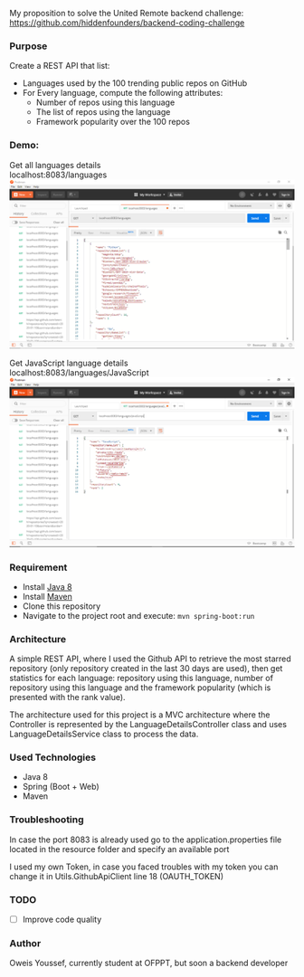 My proposition to solve the United Remote backend challenge: https://github.com/hiddenfounders/backend-coding-challenge

### Purpose
Create a REST API that list:
- Languages used by the 100 trending public repos on GitHub
- For Every language, compute the following attributes: 
    - Number of repos using this language
    - The list of repos using the language
    - Framework popularity over the 100 repos

### Demo:
Get all languages details  
localhost:8083/languages  
![localhost:8083/languages](https://github.com/YoussefOweis/backend-united-remote-challenge/blob/master/images/getAllLanguagesDetails.PNG?raw=true) 


Get JavaScript language details  
localhost:8083/languages/JavaScript  
![localhost:8083/languages/JavaScript](https://github.com/YoussefOweis/backend-united-remote-challenge/blob/master/images/getJavaScriptDetails.PNG?raw=true) 

### Requirement
-	Install [Java 8]( https://www.oracle.com/technetwork/java/javase/downloads/jdk8-downloads-2133151.html)
-	Install [Maven]( https://maven.apache.org/download.cgi)
-	Clone this repository 
-	Navigate to the project root and execute: `mvn spring-boot:run`

### Architecture
A simple REST API, where I used the Github API to retrieve the most starred repository (only repository created in the last 30 days are used), then get statistics for each language: repository using this language, number of repository using this language and the framework popularity (which is presented with the rank value).

The architecture used for this project is a MVC architecture where the Controller is represented by the LanguageDetailsController class and uses LanguageDetailsService class to process the data. 

### Used Technologies
-	Java 8
-	Spring (Boot + Web)
-	Maven

### Troubleshooting
In case the port 8083 is already used go to the application.properties file located in the resource folder and specify an available port 

I used my own Token, in case you faced troubles with my token you can change it in Utils.GithubApiClient line 18 (OAUTH_TOKEN) 
### TODO
- [ ] Improve code quality

### Author
Oweis Youssef, currently student at OFPPT, but soon a backend developer
